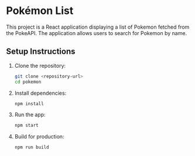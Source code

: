 # Pokémon List

This project is a React application displaying a list of Pokemon fetched from the PokeAPI. The application allows users to search for Pokemon by name.

## Setup Instructions

1. Clone the repository:
   ```sh
   git clone <repository-url>
   cd pokemon

2. Install dependencies:
   ```sh
   npm install

3. Run the app:
    ```sh
    npm start

4. Build for production:
    ```sh
    npm run build
